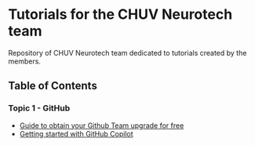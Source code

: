 # Tutorials for the CHUV Neurotech team

Repository of CHUV Neurotech team dedicated to tutorials created by the members.

## Table of Contents

### Topic 1 - GitHub

- [Guide to obtain your Github Team upgrade for free](./topic-github/obtain-github-pro-for-education.md)
- [Getting started with GitHub Copilot](./topic-github/github-copilot-getting-started.md)
